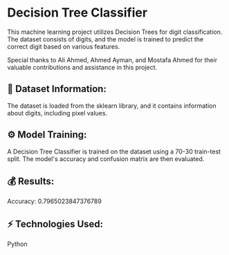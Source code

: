 # Decision Tree Classifier

This machine learning project utilizes Decision Trees for digit classification. The dataset consists of digits, and the model is trained to predict the correct digit based on various features.

Special thanks to Ali Ahmed, Ahmed Ayman, and Mostafa Ahmed for their valuable contributions and assistance in this project.

## 🚀 Dataset Information:
The dataset is loaded from the sklearn library, and it contains information about digits, including pixel values.

## ⚙️ Model Training:
A Decision Tree Classifier is trained on the dataset using a 70-30 train-test split. The model's accuracy and confusion matrix are then evaluated.

## 💰 Results:
Accuracy: 0.7965023847376789

## ⚡ Technologies Used:
Python
